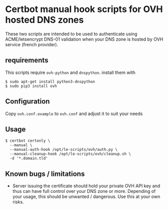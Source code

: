 # Certbot manual hook scripts for OVH hosted DNS zones

These two scripts are intended to be used to authenticate using ACME/letsencrypt
DNS-01 validation when your DNS zone is hosted by OVH service (french
  provider).

## requirements

This scripts require `ovh-python` and `dnspython`. install them with

```
$ sudo apt-get install python3-dnspython
$ sudo pip3 install ovh
```

## Configuration

Copy `ovh.conf.example` to `ovh.conf` and adjust it to suit your needs

## Usage

```
$ certbot certonly \
  --manual \
  --manual-auth-hook /opt/le-scripts/ovh/auth.py \
  --manual-cleanup-hook /opt/le-scripts/ovh/cleanup.sh \
  -d '*.domain.tld'
```

## Known bugs / limitations

  * Server issuing the certificate should hold your private OVH API key and
    thus can have full control over your DNS zone or more. Depending of your usage,
    this should be unwanted / dangerous. Use this at your own risks.
